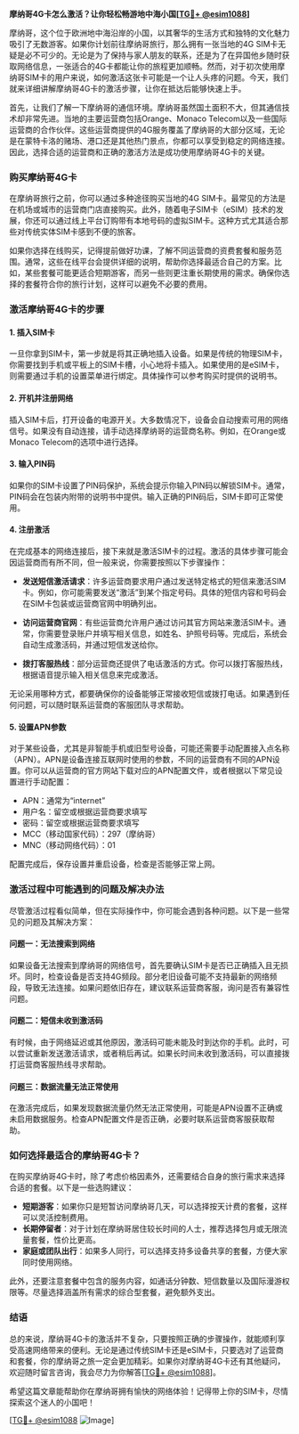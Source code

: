 **摩纳哥4G卡怎么激活？让你轻松畅游地中海小国[[TG💪+ @esim1088](https://t.me/s/esim1088)]**

摩纳哥，这个位于欧洲地中海沿岸的小国，以其奢华的生活方式和独特的文化魅力吸引了无数游客。如果你计划前往摩纳哥旅行，那么拥有一张当地的4G SIM卡无疑是必不可少的。无论是为了保持与家人朋友的联系，还是为了在异国他乡随时获取网络信息，一张适合的4G卡都能让你的旅程更加顺畅。然而，对于初次使用摩纳哥SIM卡的用户来说，如何激活这张卡可能是一个让人头疼的问题。今天，我们就来详细讲解摩纳哥4G卡的激活步骤，让你在抵达后能够快速上手。

首先，让我们了解一下摩纳哥的通信环境。摩纳哥虽然国土面积不大，但其通信技术却非常先进。当地的主要运营商包括Orange、Monaco Telecom以及一些国际运营商的合作伙伴。这些运营商提供的4G服务覆盖了摩纳哥的大部分区域，无论是在蒙特卡洛的赌场、港口还是其他热门景点，你都可以享受到稳定的网络连接。因此，选择合适的运营商和正确的激活方法是成功使用摩纳哥4G卡的关键。

### **购买摩纳哥4G卡**

在摩纳哥旅行之前，你可以通过多种途径购买当地的4G SIM卡。最常见的方法是在机场或城市的运营商门店直接购买。此外，随着电子SIM卡（eSIM）技术的发展，你还可以通过线上平台订购带有本地号码的虚拟SIM卡。这种方式尤其适合那些对传统实体SIM卡感到不便的旅客。

如果你选择在线购买，记得提前做好功课，了解不同运营商的资费套餐和服务范围。通常，这些在线平台会提供详细的说明，帮助你选择最适合自己的方案。比如，某些套餐可能更适合短期游客，而另一些则更注重长期使用的需求。确保你选择的套餐符合你的旅行计划，这样可以避免不必要的费用。

### **激活摩纳哥4G卡的步骤**

#### **1. 插入SIM卡**
一旦你拿到SIM卡，第一步就是将其正确地插入设备。如果是传统的物理SIM卡，你需要找到手机或平板上的SIM卡槽，小心地将卡插入。如果使用的是eSIM卡，则需要通过手机的设置菜单进行绑定。具体操作可以参考购买时提供的说明书。

#### **2. 开机并注册网络**
插入SIM卡后，打开设备的电源开关。大多数情况下，设备会自动搜索可用的网络信号。如果没有自动连接，请手动选择摩纳哥的运营商名称。例如，在Orange或Monaco Telecom的选项中进行选择。

#### **3. 输入PIN码**
如果你的SIM卡设置了PIN码保护，系统会提示你输入PIN码以解锁SIM卡。通常，PIN码会在包装内附带的说明书中提供。输入正确的PIN码后，SIM卡即可正常使用。

#### **4. 注册激活**
在完成基本的网络连接后，接下来就是激活SIM卡的过程。激活的具体步骤可能会因运营商而有所不同，但一般来说，你需要按照以下步骤操作：

- **发送短信激活请求**：许多运营商要求用户通过发送特定格式的短信来激活SIM卡。例如，你可能需要发送“激活”到某个指定号码。具体的短信内容和号码会在SIM卡包装或运营商官网中明确列出。
  
- **访问运营商官网**：有些运营商允许用户通过访问其官方网站来激活SIM卡。通常，你需要登录账户并填写相关信息，如姓名、护照号码等。完成后，系统会自动生成激活码，并通过短信发送给你。

- **拨打客服热线**：部分运营商还提供了电话激活的方式。你可以拨打客服热线，根据语音提示输入相关信息来完成激活。

无论采用哪种方式，都要确保你的设备能够正常接收短信或拨打电话。如果遇到任何问题，可以随时联系运营商的客服团队寻求帮助。

#### **5. 设置APN参数**
对于某些设备，尤其是非智能手机或旧型号设备，可能还需要手动配置接入点名称（APN）。APN是设备连接互联网时使用的参数，不同的运营商有不同的APN设置。你可以从运营商的官方网站下载对应的APN配置文件，或者根据以下常见设置进行手动配置：

- APN：通常为“internet”
- 用户名：留空或根据运营商要求填写
- 密码：留空或根据运营商要求填写
- MCC（移动国家代码）：297（摩纳哥）
- MNC（移动网络代码）：01

配置完成后，保存设置并重启设备，检查是否能够正常上网。

### **激活过程中可能遇到的问题及解决办法**

尽管激活过程看似简单，但在实际操作中，你可能会遇到各种问题。以下是一些常见的问题及其解决方案：

#### **问题一：无法搜索到网络**
如果设备无法搜索到摩纳哥的网络信号，首先要确认SIM卡是否已正确插入且无损坏。同时，检查设备是否支持4G频段。部分老旧设备可能不支持最新的网络频段，导致无法连接。如果问题依旧存在，建议联系运营商客服，询问是否有兼容性问题。

#### **问题二：短信未收到激活码**
有时候，由于网络延迟或其他原因，激活码可能未能及时到达你的手机。此时，可以尝试重新发送激活请求，或者稍后再试。如果长时间未收到激活码，可以直接拨打运营商客服热线寻求帮助。

#### **问题三：数据流量无法正常使用**
在激活完成后，如果发现数据流量仍然无法正常使用，可能是APN设置不正确或未启用数据服务。检查APN配置文件是否正确，必要时联系运营商客服获取帮助。

### **如何选择最适合的摩纳哥4G卡？**

在购买摩纳哥4G卡时，除了考虑价格因素外，还需要结合自身的旅行需求来选择合适的套餐。以下是一些选购建议：

- **短期游客**：如果你只是短暂访问摩纳哥几天，可以选择按天计费的套餐，这样可以灵活控制费用。
- **长期停留者**：对于计划在摩纳哥居住较长时间的人士，推荐选择包月或无限流量套餐，性价比更高。
- **家庭或团队出行**：如果多人同行，可以选择支持多设备共享的套餐，方便大家同时使用网络。

此外，还要注意套餐中包含的服务内容，如通话分钟数、短信数量以及国际漫游权限等。尽量选择涵盖所有需求的综合型套餐，避免额外支出。

### **结语**

总的来说，摩纳哥4G卡的激活并不复杂，只要按照正确的步骤操作，就能顺利享受高速网络带来的便利。无论是通过传统SIM卡还是eSIM卡，只要选对了运营商和套餐，你的摩纳哥之旅一定会更加精彩。如果你对摩纳哥4G卡还有其他疑问，欢迎随时留言咨询，我会尽力为你解答[[TG💪+ @esim1088](https://t.me/s/esim1088)]。

希望这篇文章能帮助你在摩纳哥拥有愉快的网络体验！记得带上你的SIM卡，尽情探索这个迷人的小国吧！

[[TG💪+ @esim1088](https://t.me/s/esim1088) ![Image](https://i.postimg.cc/4NQfJmqS/Snipaste-2025-05-13-00-14-12.png)]
